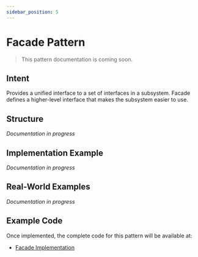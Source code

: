 ```yaml
---
sidebar_position: 5
---
```


# Facade Pattern

> This pattern documentation is coming soon.

## Intent
Provides a unified interface to a set of interfaces in a subsystem. Facade defines a higher-level interface that makes the subsystem easier to use.

## Structure
*Documentation in progress*

## Implementation Example
*Documentation in progress*

## Real-World Examples
*Documentation in progress*

## Example Code
Once implemented, the complete code for this pattern will be available at:
- [Facade Implementation](https://github.com/nadunys/ts-gang-of-four/tree/main/src/structural/facade)
